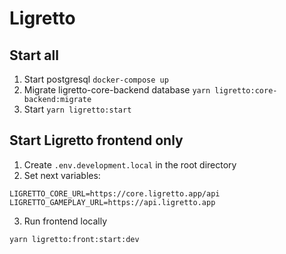 # Ligretto

## Start all

1. Start postgresql `docker-compose up`
2. Migrate ligretto-core-backend database `yarn ligretto:core-backend:migrate`
3. Start `yarn ligretto:start`

## Start Ligretto frontend only

1. Create `.env.development.local` in the root directory
2. Set next variables:
```
LIGRETTO_CORE_URL=https://core.ligretto.app/api
LIGRETTO_GAMEPLAY_URL=https://api.ligretto.app
```
3. Run frontend locally
```
yarn ligretto:front:start:dev
```
